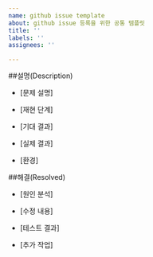 ```yaml
---
name: github issue template
about: github issue 등록을 위한 공통 템플릿
title: ''
labels: ''
assignees: ''

---
```


##설명(Description)
- [문제 설명]
>
- [재현 단계]
>
- [기대 결과]
>
- [실제 결과]
>
- [환경]
>

##해결(Resolved)
- [원인 분석]
>
- [수정 내용]
>
- [테스트 결과]
>
- [추가 작업]
>
